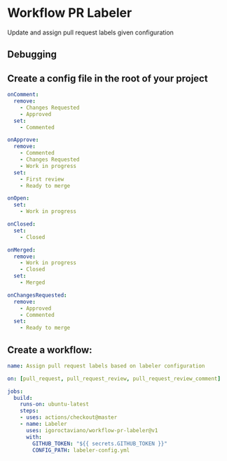 # Workflow PR Labeler

Update and assign pull request labels given configuration

## Debugging

## Create a config file in the root of your project
```yml
onComment:
  remove:
    - Changes Requested
    - Approved
  set:
    - Commented

onApprove:
  remove:
    - Commented
    - Changes Requested
    - Work in progress
  set:
    - First review
    - Ready to merge

onOpen:
  set:
    - Work in progress

onClosed:
  set:
    - Closed

onMerged:
  remove:
    - Work in progress
    - Closed
  set:
    - Merged

onChangesRequested:
  remove:
    - Approved
    - Commented
  set:
    - Ready to merge
```

## Create a workflow:
```yml
name: Assign pull request labels based on labeler configuration

on: [pull_request, pull_request_review, pull_request_review_comment]

jobs:
  build:
    runs-on: ubuntu-latest
    steps:
    - uses: actions/checkout@master
    - name: Labeler
      uses: igoroctaviano/workflow-pr-labeler@v1
      with:
        GITHUB_TOKEN: "${{ secrets.GITHUB_TOKEN }}"
        CONFIG_PATH: labeler-config.yml
```